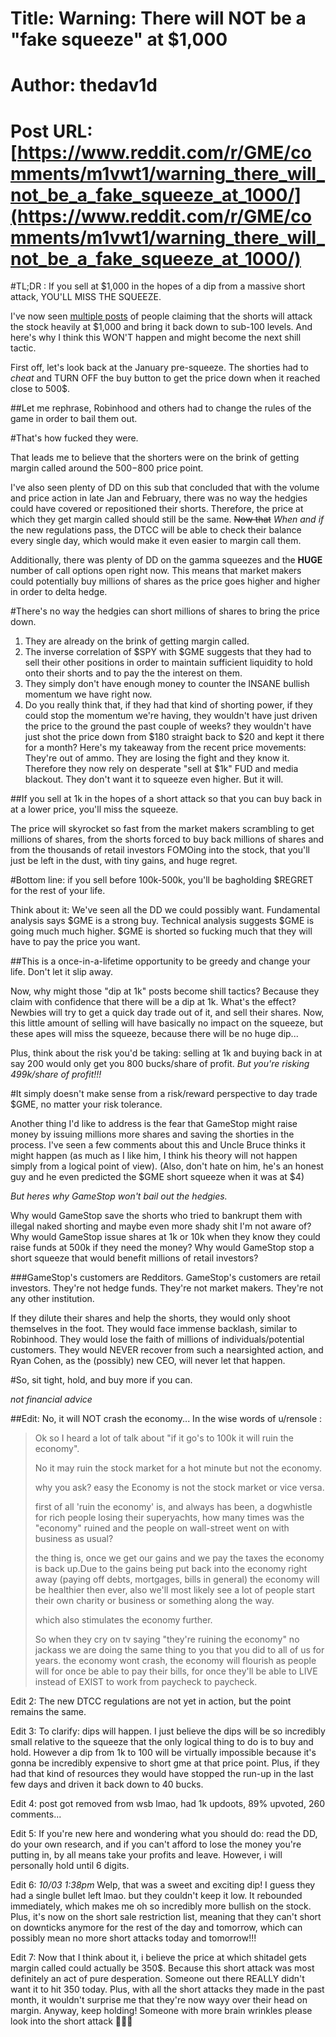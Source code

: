 # Title: Warning: There will NOT be a "fake squeeze" at $1,000
# Author: thedav1d
# Post URL: [https://www.reddit.com/r/GME/comments/m1vwt1/warning_there_will_not_be_a_fake_squeeze_at_1000/](https://www.reddit.com/r/GME/comments/m1vwt1/warning_there_will_not_be_a_fake_squeeze_at_1000/)


#TL;DR : If you sell at $1,000 in the hopes of a dip from a massive short attack, YOU'LL MISS THE SQUEEZE.

I've now seen [multiple posts](https://www.reddit.com/r/wallstreetbets/comments/m1j32k/beware_the_most_likely_hedge_fund_tactic_coming/?utm_medium=android_app&utm_source=share) of people claiming that the shorts will attack the stock heavily at $1,000 and bring it back down to sub-100 levels. And here's why I think this WON'T happen and might become the next shill tactic.

First off, let's look back at the January pre-squeeze. The shorties had to *cheat* and TURN OFF the buy button to get the price down when it reached close to 500$. 

##Let me rephrase, Robinhood and others had to change the rules of the game in order to bail them out. 

#That's how fucked they were.

That leads me to believe that the shorters were on the brink of getting margin called around the $500-$800 price point.

I've also seen plenty of DD on this sub that concluded that with the volume and price action in late Jan and February, there was no way the hedgies could have covered or repositioned their shorts. Therefore, the price at which they get margin called should still be the same. ~~Now that~~ *When and if* the new regulations pass, the DTCC will be able to check their balance every single day, which would make it even easier to margin call them.

Additionally, there was plenty of DD on the gamma squeezes and the **HUGE** number of call options open right now. This means that market makers could potentially buy millions of shares as the price goes higher and higher in order to delta hedge. 

#There's no way the hedgies can short millions of shares to bring the price down.

1. They are already on the brink of getting margin called. 
2. The inverse correlation of $SPY with $GME suggests that they had to sell their other positions in order to maintain sufficient liquidity to hold onto their shorts and to pay the the interest on them.
3. They simply don't have enough money to counter the INSANE bullish momentum we have right now.
4. Do you really think that, if they had that kind of shorting power, if they could stop the momentum we're having, they wouldn't have just driven the price to the ground the past couple of weeks? they wouldn't have just shot the price down from $180 straight back to $20 and kept it there for a month? Here's my takeaway from the recent price movements: They're out of ammo. They are losing the fight and they know it. Therefore they now rely on desperate "sell at $1k" FUD and media blackout. They don't want it to squeeze even higher. But it will.

##If you sell at 1k in the hopes of a short attack so that you can buy back in at a lower price, you'll miss the squeeze. 

The price will skyrocket so fast from the market makers scrambling to get millions of shares, from the shorts forced to buy back millions of shares and from the thousands of retail investors FOMOing into the stock, that you'll just be left in the dust, with tiny gains, and huge regret.

#Bottom line: if you sell before 100k-500k, you'll be bagholding $REGRET for the rest of your life.

Think about it: We've seen all the DD we could possibly want. Fundamental analysis says $GME is a strong buy. Technical analysis suggests $GME is going much much higher. $GME is shorted so fucking much that they will have to pay the price you want. 

##This is a once-in-a-lifetime opportunity to be greedy and change your life. Don't let it slip away.

Now, why might those "dip at 1k" posts become shill tactics? Because they claim with confidence that there will be a dip at 1k. What's the effect? Newbies will try to get a quick day trade out of it, and sell their shares. Now, this little amount of selling will have basically no impact on the squeeze, but these apes will miss the squeeze, because there will be no huge dip... 

Plus, think about the risk you'd be taking: selling at 1k and buying back in at say 200 would only get you 800 bucks/share of profit. *But you're risking 499k/share of profit!!!* 

#It simply doesn't make sense from a risk/reward perspective to day trade $GME, no matter your risk tolerance.

Another thing I'd like to address is the fear that GameStop might raise money by issuing millions more shares and saving the shorties in the process. I've seen a few comments about this and Uncle Bruce thinks it might happen (as much as I like him, I think his theory will not happen simply from a logical point of view). (Also, don't hate on him, he's an honest guy and he even predicted the $GME short squeeze when it was at $4)

*But heres why GameStop won't bail out the hedgies.*

Why would GameStop save the shorts who tried to bankrupt them with illegal naked shorting and maybe even more shady shit I'm not aware of? Why would GameStop issue shares at 1k or 10k when they know they could raise funds at 500k if they need the money? Why would GameStop stop a short squeeze that would benefit millions of retail investors?

###GameStop's customers are Redditors. GameStop's customers are retail investors. They're not hedge funds. They're not market makers. They're not any other institution.

If they dilute their shares and help the shorts, they would only shoot themselves in the foot. They would face immense backlash, similar to Robinhood. They would lose the faith of millions of individuals/potential customers. They would NEVER recover from such a nearsighted action, and Ryan Cohen, as the (possibly) new CEO, will never let that happen. 

#So, sit tight, hold, and buy more if you can. 

*not financial advice*

##Edit: No, it will NOT crash the economy...
In the wise words of u/rensole :

>Ok so I heard a lot of talk about "if it go's to 100k it will ruin the economy".
>
>No it may ruin the stock market for a hot minute but not the economy.
>
>why you ask? easy the Economy is not the stock market or vice versa.
>
>first of all 'ruin the economy' is, and always has been, a dogwhistle for rich people losing their superyachts, how many times was the "economy" ruined and the people on wall-street went on with business as usual?
>
>the thing is, once we get our gains and we pay the taxes the economy is back up.Due to the gains being put back into the economy right away (paying off debts, mortgages, bills in general) the economy will be healthier then ever, also we'll most likely see a lot of people start their own charity or business or something along the way.
>
>which also stimulates the economy further.
>
>So when they cry on tv saying "they're ruining the economy" no jackass we are doing the same thing to you that you did to all of us for years. the economy wont crash, the economy will flourish as people will for once be able to pay their bills, for once they'll be able to LIVE instead of EXIST to work from paycheck to paycheck.

Edit 2: The new DTCC regulations are not yet in action, but the point remains the same.

Edit 3: To clarify: dips will happen. I just believe the dips will be so incredibly small relative to the squeeze that the only logical thing to do is to buy and hold. However a dip from 1k to 100 will be virtually impossible because it's gonna be incredibly expensive to short gme at that price point. Plus, if they had that kind of resources they would have stopped the run-up in the last few days and driven it back down to 40 bucks.

Edit 4: post got removed from wsb lmao, had 1k updoots, 89% upvoted, 260 comments...

Edit 5: If you're new here and wondering what you should do: read the DD, do your own research, and if you can't afford to lose the money you're putting in, by all means take your profits and leave. However, i will personally hold until 6 digits.

Edit 6: *10/03 1:38pm* 
Welp, that was a sweet and exciting dip! I guess they had a single bullet left lmao. but they couldn't keep it low. It rebounded immediately, which makes me oh so incredibly more bullish on the stock. Plus, it's now on the short sale restriction list, meaning that they can't short on downticks anymore for the rest of the day and tomorrow, which can possibly mean no more short attacks today and tomorrow!!!

Edit 7: Now that I think about it, i believe the price at which shitadel gets margin called could actually be 350$. Because this short attack was most definitely an act of pure desperation. Someone out there REALLY didn't want it to hit 350 today. Plus, with all the short attacks they made in the past month, it wouldn't surprise me that they're now wayy over their head on margin. Anyway, keep holding! Someone with more brain wrinkles please look into the short attack 🚀🚀🚀